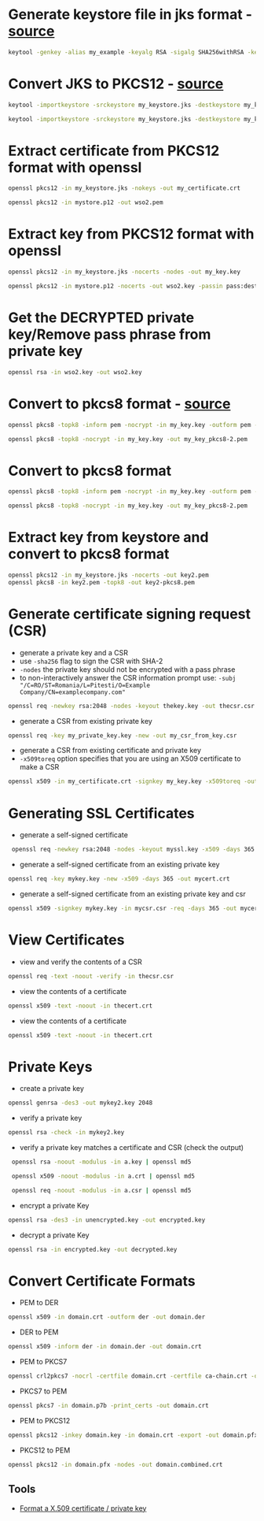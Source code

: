 
# Generate keystore file in jks format - [source](http://javaevangelist.blogspot.com/2016/08/how-to-generate-sha-2-sha-256-self.html)

```bash 
keytool -genkey -alias my_example -keyalg RSA -sigalg SHA256withRSA -keysize 2048 -validity 3650 -keystore my_keystore.jks
```

# Convert JKS to PKCS12 - [source](https://dzone.com/articles/extracting-a-private-key-from-java-keystore-jks)


```bash
keytool -importkeystore -srckeystore my_keystore.jks -destkeystore my_keystore.jks -deststoretype pkcs12

keytool -importkeystore -srckeystore my_keystore.jks -destkeystore my_keystore.p12 -srcstoretype JKS -deststoretype PKCS12 -srcstorepass password -deststorepass destpass -srcalias wso2carbon -destalias myalias -srckeypass wso2carbon -destkeypass destpass -noprompt
```

# Extract certificate from PKCS12 format with openssl 

```bash
openssl pkcs12 -in my_keystore.jks -nokeys -out my_certificate.crt

openssl pkcs12 -in mystore.p12 -out wso2.pem
```

# Extract key from PKCS12 format with openssl 

```bash
openssl pkcs12 -in my_keystore.jks -nocerts -nodes -out my_key.key

openssl pkcs12 -in mystore.p12 -nocerts -out wso2.key -passin pass:destpass
```

# Get the DECRYPTED private key/Remove pass phrase from private key

```bash
openssl rsa -in wso2.key -out wso2.key
```

# Convert to pkcs8 format - [source](https://www.mail-archive.com/openssl-users@openssl.org/msg19551.html) 

```bash
openssl pkcs8 -topk8 -inform pem -nocrypt -in my_key.key -outform pem -out my_key_pkcs8.pem

openssl pkcs8 -topk8 -nocrypt -in my_key.key -out my_key_pkcs8-2.pem
``` 

# Convert to pkcs8 format

```bash
openssl pkcs8 -topk8 -inform pem -nocrypt -in my_key.key -outform pem -out my_key_pkcs8.pem

openssl pkcs8 -topk8 -nocrypt -in my_key.key -out my_key_pkcs8-2.pem
```

# Extract key from keystore and convert to pkcs8 format

```bash  
openssl pkcs12 -in my_keystore.jks -nocerts -out key2.pem
openssl pkcs8 -in key2.pem -topk8 -out key2-pkcs8.pem
``` 
 
# Generate certificate signing request (CSR)

- generate a private key and a CSR
- use `-sha256` flag to sign the CSR with SHA-2
- `-nodes` the private key should not be encrypted with a pass phrase
- to non-interactively answer the CSR information prompt use: `-subj "/C=RO/ST=Romania/L=Pitesti/O=Example Company/CN=examplecompany.com"`

```bash
openssl req -newkey rsa:2048 -nodes -keyout thekey.key -out thecsr.csr
``` 
 
- generate a CSR from existing private key 

```bash
openssl req -key my_private_key.key -new -out my_csr_from_key.csr
``` 
 
- generate a CSR from existing certificate and private key 
- `-x509toreq` option specifies that you are using an X509 certificate to make a CSR

```bash
openssl x509 -in my_certificate.crt -signkey my_key.key -x509toreq -out my_new.csr
``` 

# Generating SSL Certificates

- generate a self-signed certificate

```bash 
 openssl req -newkey rsa:2048 -nodes -keyout myssl.key -x509 -days 365 -out myssl.crt
```

- generate a self-signed certificate from an existing private key

```bash
openssl req -key mykey.key -new -x509 -days 365 -out mycert.crt
```

- generate a self-signed certificate from an existing private key and csr

```bash 
openssl x509 -signkey mykey.key -in mycsr.csr -req -days 365 -out mycert.crt
```

# View Certificates


- view and verify the contents of a CSR

```bash 
openssl req -text -noout -verify -in thecsr.csr
```

- view the contents of a certificate

```bash 
openssl x509 -text -noout -in thecert.crt
```

- view the contents of a certificate

```bash 
openssl x509 -text -noout -in thecert.crt 
```

# Private Keys 

- create a private key 

```bash 
openssl genrsa -des3 -out mykey2.key 2048
```

- verify a private key 

```bash 
openssl rsa -check -in mykey2.key
``` 
- verify a private key matches a certificate and CSR (check the output)

```bash 
 openssl rsa -noout -modulus -in a.key | openssl md5

 openssl x509 -noout -modulus -in a.crt | openssl md5

 openssl req -noout -modulus -in a.csr | openssl md5
```

- encrypt a private Key

```bash 
openssl rsa -des3 -in unencrypted.key -out encrypted.key
```
 
- decrypt a private Key

```bash 
openssl rsa -in encrypted.key -out decrypted.key
```

# Convert Certificate Formats


- PEM to DER

```bash 
openssl x509 -in domain.crt -outform der -out domain.der
```

- DER to PEM

```bash 
openssl x509 -inform der -in domain.der -out domain.crt
```

- PEM to PKCS7

```bash 
openssl crl2pkcs7 -nocrl -certfile domain.crt -certfile ca-chain.crt -out domain.p7b
```

- PKCS7 to PEM 
 
```bash 
openssl pkcs7 -in domain.p7b -print_certs -out domain.crt
```

- PEM to PKCS12

```bash 
openssl pkcs12 -inkey domain.key -in domain.crt -export -out domain.pfx
```

- PKCS12 to PEM

```bash 
openssl pkcs12 -in domain.pfx -nodes -out domain.combined.crt
```

Tools
-----

* [Format a X.509 certificate / private key](https://www.samltool.com/format_x509cert.php)